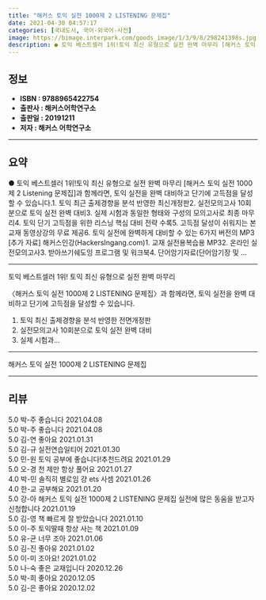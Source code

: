```yaml
---
title: "해커스 토익 실전 1000제 2 LISTENING 문제집"
date: 2021-04-30 04:57:17
categories: [국내도서, 국어-외국어-사전]
image: https://bimage.interpark.com/goods_image/1/3/9/8/298241398s.jpg
description: ● 토익 베스트셀러 1위!토익 최신 유형으로 실전 완벽 마무리 [해커스 토익 실전 1000제 2 Listening 문제집]과 함께라면, 토익 실전을 완벽 대비하고 단기에 고득점을 달성할 수 있습니다.1. 토익 최근 출제경향을 분석 반영한 최신개정판2. 실전모의고사 10회분으로 토익 실
---
```


## **정보**

- **ISBN : 9788965422754**
- **출판사 : 해커스어학연구소**
- **출판일 : 20191211**
- **저자 : 해커스 어학연구소**

------



## **요약**

●  토익 베스트셀러 1위!토익 최신 유형으로 실전 완벽 마무리 [해커스 토익 실전 1000제 2 Listening 문제집]과 함께라면, 토익 실전을 완벽 대비하고 단기에 고득점을 달성할 수 있습니다.1. 토익 최근 출제경향을 분석 반영한 최신개정판2. 실전모의고사 10회분으로 토익 실전 완벽 대비3. 실제 시험과 동일한 형태와 구성의 모의고사로 최종 마무리4. 토익 단기 고득점을 위한 리스닝 핵심 대비 전략 수록5. 고득점 달성이 쉬워지는 본 교재 동영상강의 무료 제공6. 토익 실전에 완벽하게 대비할 수 있는 6가지 버전의 MP3 [추가 자료] 해커스인강(HackersIngang.com)1. 교재 실전용복습용 MP32. 온라인 실전모의고사3. 받아쓰기쉐도잉 프로그램 및 워크북4. 단어암기자료(단어암기장 및 ...

------

토익 베스트셀러 1위!
토익 최신 유형으로 실전 완벽 마무리 

〈해커스 토익 실전 1000제 2 LISTENING 문제집〉과 함께라면, 토익 실전을 완벽 대비하고 단기에 고득점을 달성할 수 있습니다.

1. 토익 최신 출제경향을 분석 반영한 전면개정판
2. 실전모의고사 10회분으로 토익 실전 완벽 대비
3. 실제 시험과... 

------


해커스 토익 실전 1000제 2 LISTENING 문제집 

------


## **리뷰** 

5.0 박-주 좋습니다 2021.04.08 <br/>5.0 박-주 좋습니다 2021.04.08 <br/>5.0 김-연 좋아요 2021.01.31 <br/>5.0 김-규 실전연습일티어 2021.01.30 <br/>5.0 민-원 토익 공부에 좋습니다!추천드려요 2021.01.29 <br/>5.0 오-경 천 제만 항상 풀어요 2021.01.27 <br/>4.0 박-민 솔직히 별로임 걍 ets 사셈 2021.01.26 <br/>4.0 한-교 공부해요 2021.01.20 <br/>5.0 강-아 해커스 토익 실전 1000제 2 LISTENING 문제집
실전에 많은 동움을 받고자 신청합니다 2021.01.19 <br/>5.0 김-영 책 빠르게 잘 받았습니다 2021.01.10 <br/>5.0 이-주 토익딸때 항상 사는 책  2021.01.09 <br/>5.0 유-균 너무 조아 2021.01.06 <br/>5.0 김-진 좋아유 2021.01.02 <br/>5.0 이-미 조아요! 2021.01.02 <br/>5.0 나-숙 좋은 교재입니다 2020.12.26 <br/>5.0 박-희 좋아요  2020.12.05 <br/>5.0 김-은 좋아요 2020.12.02 <br/>